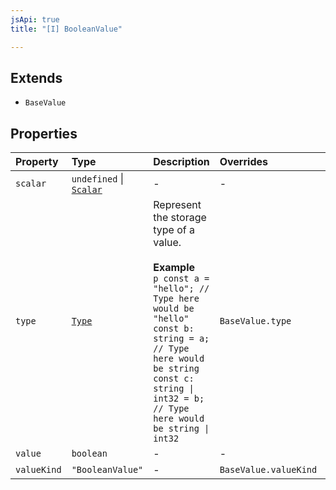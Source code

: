 ```yaml
---
jsApi: true
title: "[I] BooleanValue"

---
```

## Extends

- `BaseValue`

## Properties

| Property | Type | Description | Overrides | Inherited from |
| :------ | :------ | :------ | :------ | :------ |
| `scalar` | `undefined` \| [`Scalar`](Scalar.md) | - | - | - |
| `type` | [`Type`](../type-aliases/Type.md) | Represent the storage type of a value.<br /><br />**Example**<br />`p const a = "hello"; // Type here would be "hello" const b: string = a;  // Type here would be string const c: string \| int32 = b; // Type here would be string \| int32 ` | `BaseValue.type` | `BaseValue.type` |
| `value` | `boolean` | - | - | - |
| `valueKind` | `"BooleanValue"` | - | `BaseValue.valueKind` | `BaseValue.valueKind` |
